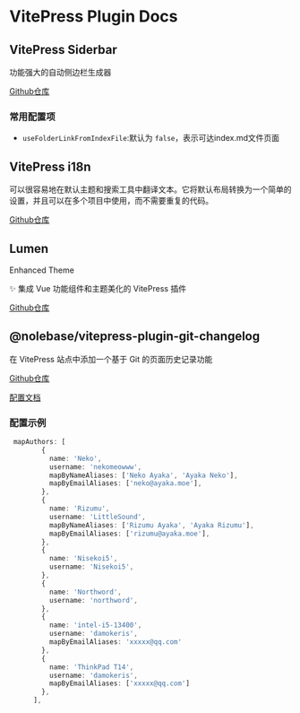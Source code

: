 # VitePress Plugin Docs

## VitePress Siderbar

功能强大的自动侧边栏生成器

[Github仓库](https://github.com/jooy2/vitepress-sidebar)

### 常用配置项

- `useFolderLinkFromIndexFile`:默认为 `false`，表示可达index.md文件页面

## VitePress i18n

可以很容易地在默认主题和搜索工具中翻译文本。它将默认布局转换为一个简单的设置，并且可以在多个项目中使用，而不需要重复的代码。

[Github仓库](https://github.com/jooy2/vitepress-i18n)

## Lumen
Enhanced Theme

✨ 集成 Vue 功能组件和主题美化的 VitePress 插件

[Github仓库](https://github.com/Theo-Messi/Theo-Docs)

## @nolebase/vitepress-plugin-git-changelog

在 VitePress 站点中添加一个基于 Git 的页面历史记录功能

[Github仓库](https://github.com/Theo-Messi/Theo-Docs)

[配置文档](https://nolebase-integrations.ayaka.io/pages/zh-CN/integrations/vitepress-plugin-git-changelog/)

### 配置示例
```ts
 mapAuthors: [
        {
          name: 'Neko',
          username: 'nekomeowww',
          mapByNameAliases: ['Neko Ayaka', 'Ayaka Neko'],
          mapByEmailAliases: ['neko@ayaka.moe'],
        },
        {
          name: 'Rizumu',
          username: 'LittleSound',
          mapByNameAliases: ['Rizumu Ayaka', 'Ayaka Rizumu'],
          mapByEmailAliases: ['rizumu@ayaka.moe'],
        },
        {
          name: 'Nisekoi5',
          username: 'Nisekoi5',
        },
        {
          name: 'Northword',
          username: 'northword',
        },
        {
          name: 'intel-i5-13400',
          username: 'damokeris', 
          mapByEmailAliases: 'xxxxx@qq.com'
        },
        {
          name: 'ThinkPad T14',
          username: 'damokeris', 
          mapByEmailAliases: ['xxxxx@qq.com'] 
        },
      ],
```